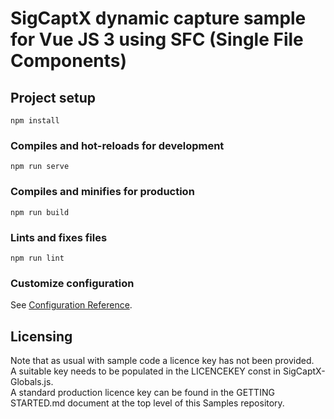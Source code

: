 # SigCaptX dynamic capture sample for Vue JS 3 using SFC (Single File Components)

## Project setup
```
npm install
```

### Compiles and hot-reloads for development
```
npm run serve
```

### Compiles and minifies for production
```
npm run build
```

### Lints and fixes files
```
npm run lint
```

### Customize configuration
See [Configuration Reference](https://cli.vuejs.org/config/).

## Licensing
Note that as usual with sample code a licence key has not been provided.  
A suitable key needs to be populated in the LICENCEKEY const in SigCaptX-Globals.js.  
A standard production licence key can be found in the GETTING STARTED.md document at the top level of this Samples repository.  

